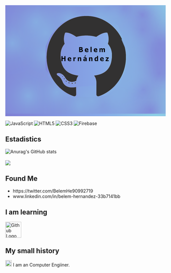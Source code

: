 <img src="https://github.com/belemHA/belemha/blob/main/BellHer02.png" width="950" height="350" align="center">
<br />

![JavaScript](https://img.shields.io/badge/javascript-%23323330.svg?style=for-the-badge&logo=javascript&logoColor=%23F7DF1E)
![HTML5](https://img.shields.io/badge/html5-%23E34F26.svg?style=for-the-badge&logo=html5&logoColor=white)
![CSS3](https://img.shields.io/badge/css3-%231572B6.svg?style=for-the-badge&logo=css3&logoColor=white)
![Firebase](https://img.shields.io/badge/firebase-%23039BE5.svg?style=for-the-badge&logo=firebase)
<br />
## Estadistics
![Anurag's GitHub stats](https://github-readme-stats.vercel.app/api?username=belemHA&show_icons=true&theme=radical)
<br />
<br />
<a href="https://github.com/anuraghazra/convoychat">
  <img align="center" src="https://github-readme-stats.vercel.app/api/pin/?username=anuraghazra&repo=convoychat" />
</a>

## Found Me
<ul>
<li> https://twitter.com/BelemHe90992719 </li>
<li> www.linkedin.com/in/belem-hernandez-33b7141bb </li>
</ul>

## I am learning

<img src="https://cdn-icons.flaticon.com/png/512/1183/premium/1183672.png?token=exp=1639195964~hmac=14ad47a27e1d37d1db0a7217da234964" width="50" height="50" align="center" title="Github Logo">

## My small history
<img src="https://upload.wikimedia.org/wikipedia/commons/thumb/c/ca/Escudo-UNAM-escalable.svg/1200px-Escudo-UNAM-escalable.svg.png" width="20" height="20"> I am an Computer Engiiner.

